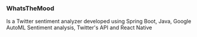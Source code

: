### WhatsTheMood

Is a Twitter sentiment analyzer developed using Spring Boot, Java, Google AutoML Sentiment analysis, Twitter's API and React Native
